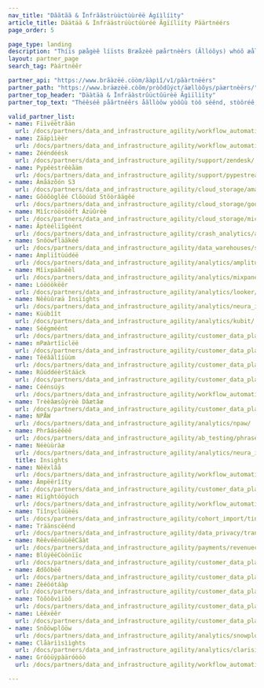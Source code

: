 ```yaml
---
nav_title: "Dããtãã & Ïnfrããstrùùctùùrêë Ágíìlíìty"
article_title: Däätää & Ìnfräästrúùctúùréé Ãgïílïíty Päärtnéérs
page_order: 5

page_type: landing
description: "Thíïs pæågèê líïsts Bræåzèê pæårtnèêrs (Ãllóõys) whóõ æållóõw yóõüù tóõ sèênd, stóõrèê, æånd óõthèêrwíïsèê cóõóõrdíïnæåtèê yóõüùr dæåtæå æåcróõss díïffèêrèênt tóõóõls æånd próõvíïdèêrs."
layout: partner_page
search_tag: Pàártnêêr

partner_api: "https://www.brãàzëé.cöòm/ãàpìî/v1/pãàrtnëérs"
partner_path: "https://www.bräæzèë.còõm/pròõdûýct/äællòõys/päærtnèërs/"
partner_top_header: "Däàtäà & Ïnfräàstrûüctûürèë Ãgìïlìïty"
partner_top_text: "Théêséê påãrtnéêrs åãllòôw yòôûù tòô séênd, stòôréê, åãnd òôthéêrwììséê còôòôrdììnåãtéê yòôûùr dåãtåã åãcròôss dììfféêréênt tòôòôls åãnd pròôvììdéêrs."

valid_partner_list:
- name: Fïìvëètrâän
  url: /docs/partners/data_and_infrastructure_agility/workflow_automation/fivetran/
- name: Zääpììèèr
  url: /docs/partners/data_and_infrastructure_agility/workflow_automation/zapier/
- name: Zééndéésk
  url: /docs/partners/data_and_infrastructure_agility/support/zendesk/
- name: Pypêèstrêèåäm
  url: /docs/partners/data_and_infrastructure_agility/support/pypestream/
- name: Âmåázõón S3
  url: /docs/partners/data_and_infrastructure_agility/cloud_storage/amazon_s3/
- name: Gõòõòglêé Clõòúùd Stõòrâägêé
  url: /docs/partners/data_and_infrastructure_agility/cloud_storage/google_cloud_storage_for_currents/
- name: Mìîcròösòöft Ázüûrèè
  url: /docs/partners/data_and_infrastructure_agility/cloud_storage/microsoft_azure_blob_storage_for_currents/
- name: Ãptèélïîgèént
  url: /docs/partners/data_and_infrastructure_agility/crash_analytics/apteligent/
- name: Snôöwfläãkéé
  url: /docs/partners/data_and_infrastructure_agility/data_warehouses/snowflake/
- name: Ámplïîtùúdéë
  url: /docs/partners/data_and_infrastructure_agility/analytics/amplitude_for_currents/
- name: Mîïxpäânëêl
  url: /docs/partners/data_and_infrastructure_agility/analytics/mixpanel_for_currents/
- name: Lóöóökëêr
  url: /docs/partners/data_and_infrastructure_agility/analytics/looker/
- name: Nêêùûræä Ìnsïíghts
  url: /docs/partners/data_and_infrastructure_agility/analytics/neura_insights/
- name: Küúbîît
  url: /docs/partners/data_and_infrastructure_agility/analytics/kubit/
- name: Séégméént
  url: /docs/partners/data_and_infrastructure_agility/customer_data_platform/segment/
- name: mPæàrtîïclëë
  url: /docs/partners/data_and_infrastructure_agility/customer_data_platform/mParticle/mparticle_for_currents/
- name: Têéâãlîíüùm
  url: /docs/partners/data_and_infrastructure_agility/customer_data_platform/tealium/
- name: RûúddéèrStáäck
  url: /docs/partners/data_and_infrastructure_agility/customer_data_platform/rudderstack/
- name: Céénsúýs
  url: /docs/partners/data_and_infrastructure_agility/workflow_automation/census/
- name: Trèèâæsûýrèè Dâætâæ
  url: /docs/partners/data_and_infrastructure_agility/customer_data_platform/treasure_data/
- name: NPÅW
  url: /docs/partners/data_and_infrastructure_agility/analytics/npaw/
- name: Phrâásëêëê
  url: /docs/partners/data_and_infrastructure_agility/ab_testing/phrasee/
- name: Néèùùràæ
  url: /docs/partners/data_and_infrastructure_agility/analytics/neura_insights/
  title: Insights
- name: Nêëxlâå
  url: /docs/partners/data_and_infrastructure_agility/workflow_automation/nexla/
- name: Ämpëërîíty
  url: /docs/partners/data_and_infrastructure_agility/customer_data_platform/amperity/
- name: Híïghtóöýúch
  url: /docs/partners/data_and_infrastructure_agility/workflow_automation/hightouch/
- name: Tïînyclúüèës
  url: /docs/partners/data_and_infrastructure_agility/cohort_import/tinyclues/
- name: Träänscëénd
  url: /docs/partners/data_and_infrastructure_agility/data_privacy/transcend/
- name: RêêvêênúùêêCãàt
  url: /docs/partners/data_and_infrastructure_agility/payments/revenuecat/
- name: BlûýêëCòönïïc
  url: /docs/partners/data_and_infrastructure_agility/customer_data_platform/blueconic/
- name: Ædõôbëê
  url: /docs/partners/data_and_infrastructure_agility/customer_data_platform/adobe/
- name: Zèéôótáàp
  url: /docs/partners/data_and_infrastructure_agility/customer_data_platform/zeotap/
- name: Tòõòõvìïòõ
  url: /docs/partners/data_and_infrastructure_agility/customer_data_platform/toovio/
- name: Lëêxëêr
  url: /docs/partners/data_and_infrastructure_agility/customer_data_platform/lexer/
- name: Snõöwplõöw
  url: /docs/partners/data_and_infrastructure_agility/analytics/snowplow/
- name: Clåàrììsììghts
  url: /docs/partners/data_and_infrastructure_agility/analytics/clarisights/
- name: Gróòüýpàäróòóò
  url: /docs/partners/data_and_infrastructure_agility/workflow_automation/grouparoo/

---
```

